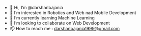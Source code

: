 - 👋 Hi, I’m @darshanbajania
- 👀 I’m interested in Robotics and Web nad Mobile Development
- 🌱 I’m currently learning Machine Learning
- 💞️ I’m looking to collaborate on Web Development
- 📫 How to reach me : darshanbajania1999@gmail.com

<!---
darshanbajania/darshanbajania is a ✨ special ✨ repository because its `README.md` (this file) appears on your GitHub profile.
You can click the Preview link to take a look at your changes.
--->
